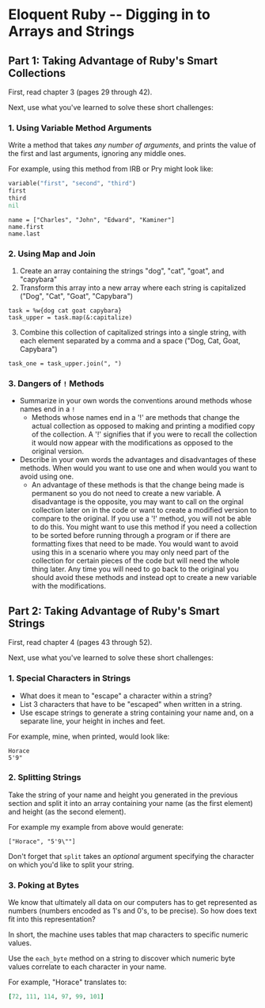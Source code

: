 # Eloquent Ruby -- Digging in to Arrays and Strings

## Part 1: Taking Advantage of Ruby's Smart Collections

First, read chapter 3 (pages 29 through 42).

Next, use what you've learned to solve these short
challenges:

### 1. Using Variable Method Arguments

Write a method that takes _any number of arguments_,
and prints the value of the first and last arguments,
ignoring any middle ones.

For example, using this method from IRB or Pry
might look like:

```ruby
variable("first", "second", "third")
first
third
nil
```

```
name = ["Charles", "John", "Edward", "Kaminer"]
name.first
name.last
```

### 2. Using Map and Join

1. Create an array containing the strings "dog", "cat", "goat", and "capybara"
2. Transform this array into a new array where each string is
capitalized ("Dog", "Cat", "Goat", "Capybara")

```
task = %w{dog cat goat capybara}
task_upper = task.map(&:capitalize)
```

3. Combine this collection of capitalized strings into a single
string, with each element separated by a comma and a space
("Dog, Cat, Goat, Capybara")

```
task_one = task_upper.join(", ")
```

### 3. Dangers of `!` Methods

* Summarize in your own words the conventions around methods
whose names end in a `!`
  - Methods whose names end in a '!' are methods that change the actual collection as opposed to making and printing a modified copy of the collection.  A '!' signifies that if you were to recall the collection it would now appear with the modifications as opposed to the original version.
* Describe in your own words the advantages and disadvantages
of these methods. When would you want to use one and when
would you want to avoid using one.
  - An advantage of these methods is that the change being made is permanent so you do not need to create a new variable. A disadvantage is the opposite, you may want to call on the orginal collection later on in the code or want to create a modified version to compare to the original.  If you use a '!' method, you will not be able to do this.  You might want to use this method if you need a collection to be sorted before running through a program or if there are formatting fixes that need to be made.  You would want to avoid using this in a scenario where you may only need part of the collection for certain pieces of the code but will need the whole thing later.  Any time you will need to go back to the original you should avoid these methods and instead opt to create a new variable with the modifications.

## Part 2: Taking Advantage of Ruby's Smart Strings

First, read chapter 4 (pages 43 through 52).

Next, use what you've learned to solve these short
challenges:

### 1. Special Characters in Strings

* What does it mean to "escape" a character within a string?
* List 3 characters that have to be "escaped" when written
in a string.
* Use escape strings to generate a string containing your
name and, on a separate line, your height in inches and feet.

For example, mine, when printed, would look like:

```
Horace
5'9"
```

### 2. Splitting Strings

Take the string of your name and height you generated
in the previous section and split it into an array
containing your name (as the first element) and
height (as the second element).

For example my example from above would generate:

```
["Horace", "5'9\""]
```

Don't forget that `split` takes an _optional_ argument specifying
the character on which you'd like to split your string.

### 3. Poking at Bytes

We know that ultimately all data on our computers has to get
represented as numbers (numbers encoded as 1's and 0's, to
be precise). So how does text fit into this representation?

In short, the machine uses tables that map characters to
specific numeric values.

Use the `each_byte` method on a string to discover which numeric
byte values correlate to each character in your name.

For example, "Horace" translates to:

```ruby
[72, 111, 114, 97, 99, 101]
```
